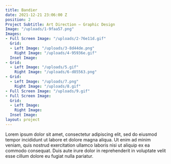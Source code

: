 ```yaml
---
title: Bandier
date: 2021-12-21 23:06:00 Z
position: 2
Project Subtitle: Art Direction — Graphic Design
Image: "/uploads/1-9faa57.png"
Images:
- Full Screen Image: "/uploads/2-76e11d.gif"
  Grid:
  - Left Image: "/uploads/3-8d44de.png"
    Right Image: "/uploads/4-95936e.gif"
  Inset Image: 
- Grid:
  - Left Image: "/uploads/5.gif"
    Right Image: "/uploads/6-d85563.png"
- Grid:
  - Left Image: "/uploads/7.png"
    Right Image: "/uploads/8.gif"
- Full Screen Image: "/uploads/9.gif"
- Full Screen Image: 
  Grid:
  - Left Image: 
    Right Image: 
  Inset Image: 
layout: project
---
```


Lorem ipsum dolor sit amet, consectetur adipiscing elit, sed do eiusmod tempor incididunt ut labore et dolore magna aliqua. Ut enim ad minim veniam, quis nostrud exercitation ullamco laboris nisi ut aliquip ex ea commodo consequat. Duis aute irure dolor in reprehenderit in voluptate velit esse cillum dolore eu fugiat nulla pariatur. 
